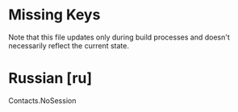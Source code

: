 # Missing Keys
Note that this file updates only during build processes and doesn't necessarily reflect the current state.

# Russian [ru]
Contacts.NoSession  

